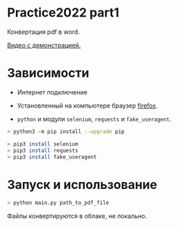 # Practice2022 part1

Конвертация pdf в word. 

[Видео с демонстрацией.](https://youtu.be/bkHzXOqQv8o?t=0)

# Зависимости

- Интернет подключение

- Установленный на компьютере браузер [firefox](https://www.mozilla.org/ru/firefox/new/).

- `python` и модули `selenium`, `requests` и `fake_useragent`.

``` bash
> python3 -m pip install --upgrade pip

> pip3 install selenium
> pip3 install requests
> pip3 install fake_useragent
```

# Запуск и использование

``` bash
> python main.py path_to_pdf_file
```

Файлы конвертируются в облаке, не локально.